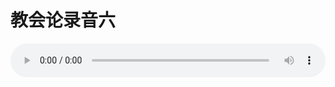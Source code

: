 # 教会论录音六

<audio style="width: 100%;" preload="false" controls controlslist="nodownload"><source src="http://file.simai.life/audio/mp3/old/27437.mp3" type="audio/mpeg">Your browser does not support the audio element.</audio>


